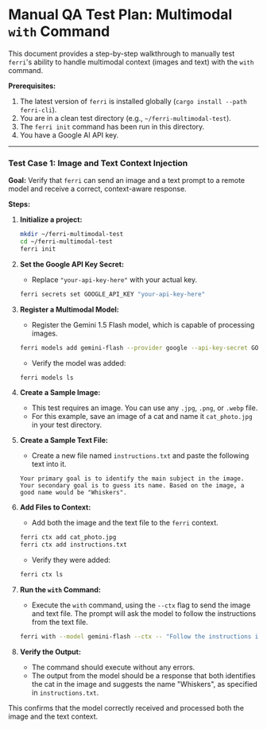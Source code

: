 # Manual QA Test Plan: Multimodal `with` Command

This document provides a step-by-step walkthrough to manually test `ferri`'s ability to handle multimodal context (images and text) with the `with` command.

**Prerequisites:**
1.  The latest version of `ferri` is installed globally (`cargo install --path ferri-cli`).
2.  You are in a clean test directory (e.g., `~/ferri-multimodal-test`).
3.  The `ferri init` command has been run in this directory.
4.  You have a Google AI API key.

---

### Test Case 1: Image and Text Context Injection

**Goal:** Verify that `ferri` can send an image and a text prompt to a remote model and receive a correct, context-aware response.

**Steps:**

1.  **Initialize a project:**
    ```bash
    mkdir ~/ferri-multimodal-test
    cd ~/ferri-multimodal-test
    ferri init
    ```

2.  **Set the Google API Key Secret:**
    *   Replace `"your-api-key-here"` with your actual key.
    ```bash
    ferri secrets set GOOGLE_API_KEY "your-api-key-here"
    ```

3.  **Register a Multimodal Model:**
    *   Register the Gemini 1.5 Flash model, which is capable of processing images.
    ```bash
    ferri models add gemini-flash --provider google --api-key-secret GOOGLE_API_KEY --model-name gemini-1.5-flash-latest
    ```
    *   Verify the model was added:
    ```bash
    ferri models ls
    ```

4.  **Create a Sample Image:**
    *   This test requires an image. You can use any `.jpg`, `.png`, or `.webp` file.
    *   For this example, save an image of a cat and name it `cat_photo.jpg` in your test directory.

5.  **Create a Sample Text File:**
    *   Create a new file named `instructions.txt` and paste the following text into it.
    ```text
    Your primary goal is to identify the main subject in the image. Your secondary goal is to guess its name. Based on the image, a good name would be "Whiskers".
    ```

6.  **Add Files to Context:**
    *   Add both the image and the text file to the `ferri` context.
    ```bash
    ferri ctx add cat_photo.jpg
    ferri ctx add instructions.txt
    ```
    *   Verify they were added:
    ```bash
    ferri ctx ls
    ```

7.  **Run the `with` Command:**
    *   Execute the `with` command, using the `--ctx` flag to send the image and text file. The prompt will ask the model to follow the instructions from the text file.
    ```bash
    ferri with --model gemini-flash --ctx -- "Follow the instructions in the provided document to analyze the image."
    ```

8.  **Verify the Output:**
    *   The command should execute without any errors.
    *   The output from the model should be a response that both identifies the cat in the image and suggests the name "Whiskers", as specified in `instructions.txt`.

This confirms that the model correctly received and processed both the image and the text context.